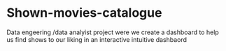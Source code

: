 # Shown-movies-catalogue
Data engeering /data analyist project were we create a dashboard to help us find shows to our liking in an interactive intuitive dashbaord
